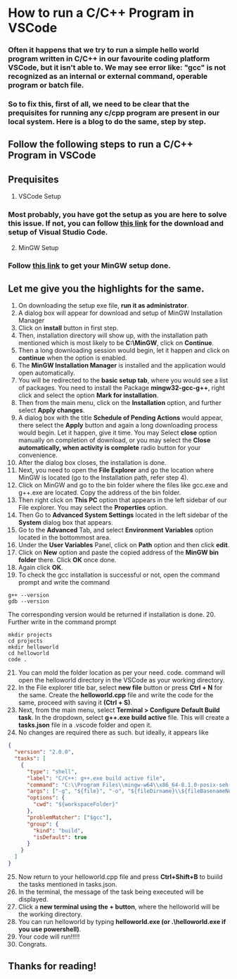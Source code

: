 # How to run a C/C++ Program in VSCode

### Often it happens that we try to run a simple hello world program written in C/C++ in our favourite coding platform VSCode, but it isn't able to. We may see error like: "gcc" is not recognized as an internal or external command, operable program or batch file.

### So to fix this, first of all, we need to be clear that the prequisites for running any c/cpp program are present in our local system. Here is a blog to do the same, step by step.

## Follow the following steps to run a C/C++ Program in VSCode

## Prequisites

1. VSCode Setup
### Most probably, you have got the setup as you are here to solve this issue. If not, you can follow [this link](https://code.visualstudio.com/) for the download and setup of Visual Studio Code.
2. MinGW Setup
### Follow [this link](http://www.mingw.org/wiki/Getting_Started) to get your MinGW setup done.

## Let me give you the highlights for the same. 
1. On downloading the setup exe file, **run it as administrator**. 
2. A dialog box will appear for download and setup of MinGW Installation Manager
3. Click on **install** button in first step.
4. Then, installation directory will show up, with the installation path mentioned which is most likely to be **C:\MinGW**, click on **Continue**.
5. Then a long downloading session would begin, let it happen and click on **continue** when the option is enabled.
6. The **MinGW Installation Manager** is installed and the application would open automatically.
7. You will be redirected to the **basic setup tab**, where you would see a list of packages. You need to install the Package **mingw32-gcc-g++**, right click and select the option **Mark for installation**.
8. Then from the main menu, click on the **Installation** option, and further select **Apply changes**.
9. A dialog box with the title **Schedule of Pending Actions** would appear, there select the **Apply** button and again a long downloading process would begin. Let it happen, give it time. You may Select **close** option manually on completion of download, or you may select the **Close automatically, when activity is complete** radio button for your convenience.
10. After the dialog box closes, the installation is done. 
11. Next, you need to open the **File Explorer** and go the location where MinGW is located (go to the Installation path, refer step 4).
12. Click on MinGW and go to the bin folder where the files like gcc.exe and g++.exe are located. Copy the address of the bin folder.
13. Then right click on **This PC** option that appears in the left sidebar of our File explorer. You may select the **Properties** option. 
14. Then Go to **Advanced System Settings** located in the left sidebar of the **System** dialog box that appears. 
15. Go to the **Advanced** Tab, and select **Environment Variables** option located in the bottommost area. 
16. Under the **User Variables** Panel, click on **Path** option and then click **edit**.
17. Click on **New** option and paste the copied address of the **MinGW bin folder** there. Click **OK** once done.
18. Again click **OK**.
19. To check the gcc installation is successful or not, open the command prompt and write the command 
```
g++ --version
gdb --version
```
The corresponding version would be returned if installation is done.
20. Further write in the command prompt

```
mkdir projects
cd projects
mkdir helloworld
cd helloworld
code .
```


21. You can mold the folder location as per your need. code. command will open the helloworld directory in the VSCode as your working directory.
22. In the File explorer title bar, select **new file** button or press **Ctrl + N** for the same. Create the **helloworld.cpp** file and write the code for the same, proceed with saving it **(Ctrl + S)**.
23. Next, from the main menu, select **Terminal > Configure Default Build task**. In the dropdown, select **g++.exe build active** file. This will create a **tasks.json** file in a .vscode folder and open it. 
24. No changes are required there as such. but ideally, it appears like 


```json
{
  "version": "2.0.0",
  "tasks": [
    {
      "type": "shell",
      "label": "C/C++: g++.exe build active file",
      "command": "C:\\Program Files\\mingw-w64\\x86_64-8.1.0-posix-seh-rt_v6-rev0\\mingw64\\bin\\g++.exe",
      "args": ["-g", "${file}", "-o", "${fileDirname}\\${fileBasenameNoExtension}.exe"],
      "options": {
        "cwd": "${workspaceFolder}"
      },
      "problemMatcher": ["$gcc"],
      "group": {
        "kind": "build",
        "isDefault": true
      }
    }
  ]
}
```


25. Now return to your helloworld.cpp file and press **Ctrl+Shift+B** to buiild the tasks mentioned in tasks.json. 
26. In the terminal, the message of the task being execeuted will be displayed. 
27. Click a **new terminal using the + button**, where the helloworld will be the working directory.
28. You can run helloworld by typing **helloworld.exe (or .\helloworld.exe if you use powershell)**.
29. Your code will run!!!!!
30. Congrats.

## Thanks for reading!
